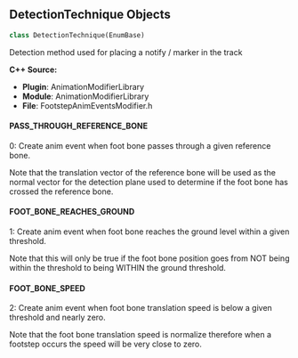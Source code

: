 ## DetectionTechnique Objects

```python
class DetectionTechnique(EnumBase)
```

Detection method used for placing a notify / marker in the track

**C++ Source:**

- **Plugin**: AnimationModifierLibrary
- **Module**: AnimationModifierLibrary
- **File**: FootstepAnimEventsModifier.h

<a id="unreal.DetectionTechnique.PASS_THROUGH_REFERENCE_BONE"></a>

#### PASS_THROUGH_REFERENCE_BONE

0: Create anim event when foot bone passes through a given reference bone.

Note that the translation vector of the reference bone will be used as the normal vector for the detection plane
used to determine if the foot bone has crossed the reference bone.

<a id="unreal.DetectionTechnique.FOOT_BONE_REACHES_GROUND"></a>

#### FOOT_BONE_REACHES_GROUND

1: Create anim event when foot bone reaches the ground level within a given threshold.

Note that this will only be true if the foot bone position goes from NOT being within the threshold to being
WITHIN the ground threshold.

<a id="unreal.DetectionTechnique.FOOT_BONE_SPEED"></a>

#### FOOT_BONE_SPEED

2: Create anim event when foot bone translation speed is below a given threshold and nearly zero.

Note that the foot bone translation speed is normalize therefore when a footstep occurs
the speed will be very close to zero.

<a id="unreal.SplineType"></a>